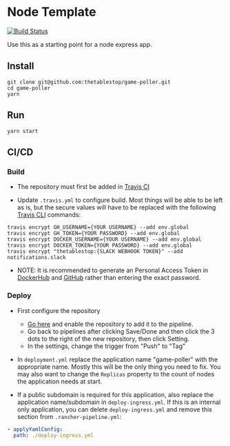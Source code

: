 # Node Template

[![Build Status](https://travis-ci.org/thetablestop/game-poller.svg?branch=master)](https://travis-ci.org/thetablestop/game-poller)

Use this as a starting point for a node express app.

## Install

```
git clone git@github.com:thetablestop/game-poller.git
cd game-poller
yarn
```

## Run

```
yarn start
```

## CI/CD

### Build

-   The repository must first be added in [Travis CI](https://travis-ci.org/organizations/thetablestop/repositories)

-   Update `.travis.yml` to configure build. Most things will be able to be left as is, but the secure values will have to be replaced with the following [Travis CLI](https://github.com/travis-ci/travis.rb) commands:

```
travis encrypt GH_USERNAME={YOUR USERNAME} --add env.global
travis encrypt GH_TOKEN={YOUR PASSWORD} --add env.global
travis encrypt DOCKER_USERNAME={YOUR USERNAME} --add env.global
travis encrypt DOCKER_TOKEN={YOUR PASSWORD} --add env.global
travis encrypt "thetablestop:{SLACK WEBHOOK TOKEN}" --add notifications.slack
```

-   NOTE: It is recommended to generate an Personal Access Token in [DockerHub](https://hub.docker.com/settings/security) and [GitHub](https://github.com/settings/tokens) rather than entering the exact password.

### Deploy

-   First configure the repository

    -   [Go here](https://thetablestop.com:4433/p/c-mrlxw:p-tl4z9/pipeline/repositories) and enable the repository to add it to the pipeline.
    -   Go back to pipelines after clicking Save/Done and then click the 3 dots to the right of the new repository, then click Setting.
    -   In the settings, change the trigger from "Push" to "Tag"

-   In `deployment.yml` replace the application name "game-poller" with the appropriate name. Mostly this will be the only thing you need to fix. You may also want to change the `Replicas` property to the count of nodes the application needs at start.

-   If a public subdomain is required for this application, also replace the application name/subdomain in `deploy-ingress.yml`. If this is an internal only application, you can delete `deploy-ingress.yml` and remove this section from `.rancher-pipeline.yml`:

```yml
- applyYamlConfig:
  path: ./deploy-ingress.yml
```
